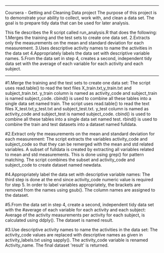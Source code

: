 **********************************************
Coursera - Getting and Cleaning Data project
The purpose of this project is to demonstrate your ability to collect, work with, and clean a data set. 
The goal is to prepare tidy data that can be used for later analysis. 

This fie describes the R script called run_analysis.R that does the following:
1.Merges the training and the test sets to create one data set.
2.Extracts only the measurements on the mean and standard deviation for each measurement. 
3.Uses descriptive activity names to name the activities in the data set
4.Appropriately labels the data set with descriptive variable names. 
5.From the data set in step 4, creates a second, independent tidy data set with the average of each variable for each activity and each subject.
**********************************************

#1.Merge the training and the test sets to create one data set:
The script uses read.table() to read the text files X_train.txt,y_train.txt and subject_train.txt. y_train column is named as activity_code and subject_train is named subject_code. cbind() is used to combine all these tables into a single data set named train.
The script uses read.table() to read the text files X_test.txt,y_test.txt and subject_test.txt. y_test column is named as activity_code and subject_test is named subject_code. cbind() is used to combine all these tables into a single data set named test.
rbind() is used to combine the train and test datasets into a dataset named fulldata.

#2.Extract only the measurements on the mean and standard deviation for each measurement:
The script extracts the variables activity_code and subject_code so that they can be remerged with the mean and std related variables.
A subset of fulldata is created by extracting all variables related to mean and std measurements. This is done using grep() for pattern matching.
The script combines the subset and activity_code and subject_code to create dataset named newdata.

#4.Appropriately label the data set with descriptive variable names:
The third step is done at the end since activity_code numeric value is required for step 5. 
In order to label variables appropriately, the brackets are removed from the names using gsub(). The column names are assigned to the dataset.

#5.From the data set in step 4, create a second, independent tidy data set with the 
#average of each variable for each activity and each subject:
Average of the activity measurements per activity for each subject,  is calculated using ddply(). The dataset is named result.

#3.Use descriptive activity names to name the activities in the data set:
The activity_code values are replaced with descriptive names as given in activity_labels.txt using sapply(). The activity_code variable is renamed Activity_name. The final dataset 'result' is returned.
 








